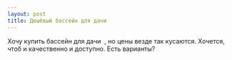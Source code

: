 ```yaml
---
layout: post 
title: Дешёвый бассейн для дачи ‌ ‌ 
--- 
```

Хочу купить бассейн для дачи ‌ ‌, но цены везде так кусаются. Хочется, чтоб и качественно и доступно. Есть варианты?
